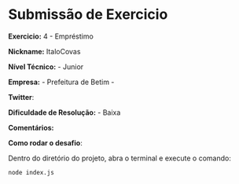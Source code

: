 # Submissão de Exercicio

**Exercicio:** 4 - Empréstimo

**Nickname:** ItaloCovas

**Nível Técnico:** - Junior

**Empresa:** - Prefeitura de Betim -

**Twitter**:

**Dificuldade de Resolução:** - Baixa

**Comentários:**

**Como rodar o desafio**:

Dentro do diretório do projeto, abra o terminal e execute o comando:

```bash
node index.js
```
